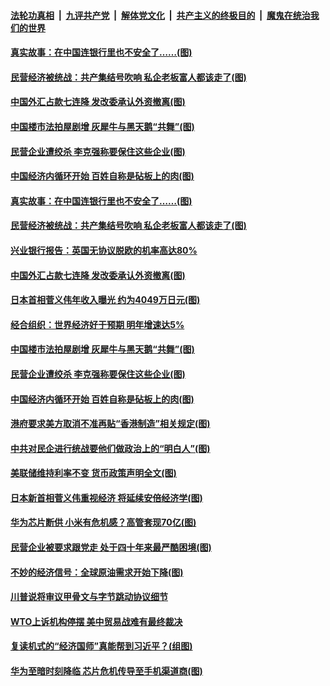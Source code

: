 ####  [法轮功真相](../../../../basic/blob/master/README.md?t=09180934) &nbsp;|&nbsp; [九评共产党](../../../../9ping.md/blob/master/README.md?t=09180934) &nbsp;|&nbsp; [解体党文化](../../../../jtdwh.md/blob/master/README.md?t=09180934)  &nbsp;|&nbsp; [共产主义的终极目的](../../../../gczydzjmd.md/blob/master/README.md?t=09180934) &nbsp;|&nbsp; [魔鬼在统治我们的世界](../../../../mgztzwmdsj.md/blob/master/README.md?t=09180934) 

#### [真实故事：在中国连银行里也不安全了……(图)](../pages/p5/946494.md?t=09180934) 

#### [民营经济被统战：共产集结号吹响 私企老板富人都该走了(图)](../pages/p5/946484.md?t=09180934) 

#### [中国外汇占款七连降 发改委承认外资撤离(图)](../pages/p5/946441.md?t=09180934) 

#### [中国楼市法拍屋剧增 灰犀牛与黑天鹅“共舞”(图)](../pages/p5/946379.md?t=09180934) 

#### [民营企业遭绞杀 李克强称要保住这些企业(图)](../pages/p5/946354.md?t=09180934) 

#### [中国经济内循环开始 百姓自称是砧板上的肉(图)](../pages/p5/946355.md?t=09180934) 

#### [真实故事：在中国连银行里也不安全了……(图)](../pages/p5/946494.md?t=09180934) 

#### [民营经济被统战：共产集结号吹响 私企老板富人都该走了(图)](../pages/p5/946484.md?t=09180934) 

#### [兴业银行报告：英国无协议脱欧的机率高达80%](../pages/p5/946442.md?t=09180934) 

#### [中国外汇占款七连降 发改委承认外资撤离(图)](../pages/p5/946441.md?t=09180934) 

#### [日本首相菅义伟年收入曝光 约为4049万日元(图)](../pages/p5/946438.md?t=09180934) 

#### [经合组织：世界经济好于预期 明年增速达5%](../pages/p5/946432.md?t=09180934) 

#### [中国楼市法拍屋剧增 灰犀牛与黑天鹅“共舞”(图)](../pages/p5/946379.md?t=09180934) 

#### [民营企业遭绞杀 李克强称要保住这些企业(图)](../pages/p5/946354.md?t=09180934) 

#### [中国经济内循环开始 百姓自称是砧板上的肉(图)](../pages/p5/946355.md?t=09180934) 

#### [港府要求美方取消不准再贴“香港制造”相关规定(图)](../pages/p5/946384.md?t=09180934) 

#### [中共对民企进行统战要他们做政治上的“明白人”(图)](../pages/p5/946375.md?t=09180934) 

#### [美联储维持利率不变 货币政策声明全文(图)](../pages/p5/946364.md?t=09180934) 

#### [日本新首相菅义伟重视经济 将延续安倍经济学(图)](../pages/p5/946363.md?t=09180934) 

#### [华为芯片断供 小米有危机感？高管套现70亿(图)](../pages/p5/946345.md?t=09180934) 

#### [民营企业被要求跟党走 处于四十年来最严酷困境(图)](../pages/p5/946334.md?t=09180934) 

#### [不妙的经济信号：全球原油需求开始下降(图)](../pages/p5/946330.md?t=09180934) 

#### [川普说将审议甲骨文与字节跳动协议细节](../pages/p5/946327.md?t=09180934) 

#### [WTO上诉机构停摆 美中贸易战难有最终裁决](../pages/p5/946321.md?t=09180934) 

#### [复读机式的“经济国师”真能帮到习近平？(组图)](../pages/p5/946227.md?t=09180934) 

#### [华为至暗时刻降临 芯片危机传导至手机渠道商(图)](../pages/p5/946255.md?t=09180934) 

